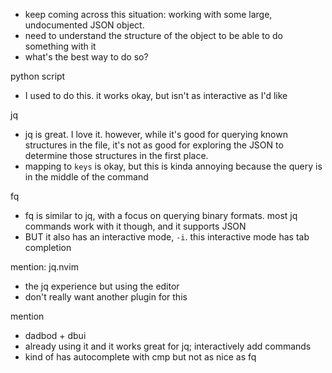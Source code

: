 - keep coming across this situation: working with some large, undocumented JSON
object.
- need to understand the structure of the object to be able to do something with
it
- what's the best way to do so?

python script
- I used to do this. it works okay, but isn't as interactive as I'd like

jq
- jq is great. I love it. however, while it's good for querying known structures
in the file, it's not as good for exploring the JSON to determine those
structures in the first place.
- mapping to `keys` is okay, but this is kinda annoying because the query is in
the middle of the command

fq
- fq is similar to jq, with a focus on querying binary formats. most jq commands
work with it though, and it supports JSON
- BUT it also has an interactive mode, `-i`. this interactive mode has tab
completion 

mention: jq.nvim
- the jq experience but using the editor
- don't really want another plugin for this

mention
- dadbod + dbui
- already using it and it works great for jq; interactively add commands
- kind of has autocomplete with cmp but not as nice as fq

